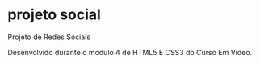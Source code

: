 # projeto social
 Projeto de Redes Sociais

Desenvolvido durante o modulo 4 de HTML5 E CSS3 do Curso Em Video.